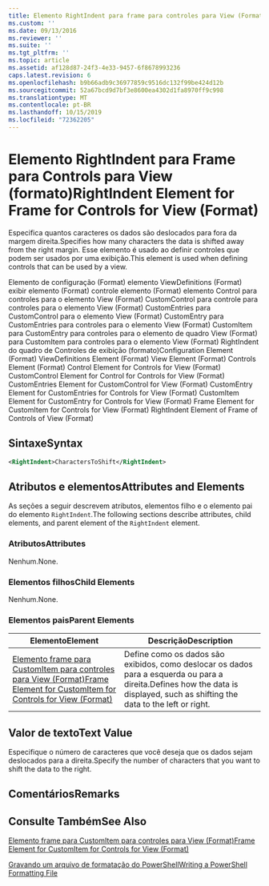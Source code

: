 ```yaml
---
title: Elemento RightIndent para frame para controles para View (Format) | Microsoft Docs
ms.custom: ''
ms.date: 09/13/2016
ms.reviewer: ''
ms.suite: ''
ms.tgt_pltfrm: ''
ms.topic: article
ms.assetid: af128d87-24f3-4e33-9457-6f8678993236
caps.latest.revision: 6
ms.openlocfilehash: b9b66adb9c36977859c9516dc132f99be424d12b
ms.sourcegitcommit: 52a67bcd9d7bf3e8600ea4302d1fa8970ff9c998
ms.translationtype: MT
ms.contentlocale: pt-BR
ms.lasthandoff: 10/15/2019
ms.locfileid: "72362205"
---
```

# <a name="rightindent-element-for-frame-for-controls-for-view-format"></a><span data-ttu-id="cd310-102">Elemento RightIndent para Frame para Controls para View (formato)</span><span class="sxs-lookup"><span data-stu-id="cd310-102">RightIndent Element for Frame for Controls for View (Format)</span></span>

<span data-ttu-id="cd310-103">Especifica quantos caracteres os dados são deslocados para fora da margem direita.</span><span class="sxs-lookup"><span data-stu-id="cd310-103">Specifies how many characters the data is shifted away from the right margin.</span></span> <span data-ttu-id="cd310-104">Esse elemento é usado ao definir controles que podem ser usados por uma exibição.</span><span class="sxs-lookup"><span data-stu-id="cd310-104">This element is used when defining controls that can be used by a view.</span></span>

<span data-ttu-id="cd310-105">Elemento de configuração (Format) elemento ViewDefinitions (Format) exibir elemento (Format) controle elemento (Format) elemento Control para controles para o elemento View (Format) CustomControl para controle para controles para o elemento View (Format) CustomEntries para CustomControl para o elemento View (Format) CustomEntry para CustomEntries para controles para o elemento View (Format) CustomItem para CustomEntry para controles para o elemento de quadro View (Format) para CustomItem para controles para o elemento View (Format) RightIndent do quadro de Controles de exibição (formato)</span><span class="sxs-lookup"><span data-stu-id="cd310-105">Configuration Element (Format) ViewDefinitions Element (Format) View Element (Format) Controls Element (Format) Control Element for Controls for View (Format) CustomControl Element for Control for Controls for View (Format) CustomEntries Element for CustomControl for View (Format) CustomEntry Element for CustomEntries for Controls for View (Format) CustomItem Element for CustomEntry for Controls for View (Format) Frame Element for CustomItem for Controls for View (Format) RightIndent Element of Frame of Controls of View (Format)</span></span>

## <a name="syntax"></a><span data-ttu-id="cd310-106">Sintaxe</span><span class="sxs-lookup"><span data-stu-id="cd310-106">Syntax</span></span>

```xml
<RightIndent>CharactersToShift</RightIndent>
```

## <a name="attributes-and-elements"></a><span data-ttu-id="cd310-107">Atributos e elementos</span><span class="sxs-lookup"><span data-stu-id="cd310-107">Attributes and Elements</span></span>

<span data-ttu-id="cd310-108">As seções a seguir descrevem atributos, elementos filho e o elemento pai do elemento `RightIndent`.</span><span class="sxs-lookup"><span data-stu-id="cd310-108">The following sections describe attributes, child elements, and parent element of the `RightIndent` element.</span></span>

### <a name="attributes"></a><span data-ttu-id="cd310-109">Atributos</span><span class="sxs-lookup"><span data-stu-id="cd310-109">Attributes</span></span>

<span data-ttu-id="cd310-110">Nenhum.</span><span class="sxs-lookup"><span data-stu-id="cd310-110">None.</span></span>

### <a name="child-elements"></a><span data-ttu-id="cd310-111">Elementos filhos</span><span class="sxs-lookup"><span data-stu-id="cd310-111">Child Elements</span></span>

<span data-ttu-id="cd310-112">Nenhum.</span><span class="sxs-lookup"><span data-stu-id="cd310-112">None.</span></span>

### <a name="parent-elements"></a><span data-ttu-id="cd310-113">Elementos pais</span><span class="sxs-lookup"><span data-stu-id="cd310-113">Parent Elements</span></span>

|<span data-ttu-id="cd310-114">Elemento</span><span class="sxs-lookup"><span data-stu-id="cd310-114">Element</span></span>|<span data-ttu-id="cd310-115">Descrição</span><span class="sxs-lookup"><span data-stu-id="cd310-115">Description</span></span>|
|-------------|-----------------|
|[<span data-ttu-id="cd310-116">Elemento frame para CustomItem para controles para View (Format)</span><span class="sxs-lookup"><span data-stu-id="cd310-116">Frame Element for CustomItem for Controls for View (Format)</span></span>](./frame-element-for-customitem-for-controls-for-view-format.md)|<span data-ttu-id="cd310-117">Define como os dados são exibidos, como deslocar os dados para a esquerda ou para a direita.</span><span class="sxs-lookup"><span data-stu-id="cd310-117">Defines how the data is displayed, such as shifting the data to the left or right.</span></span>|

## <a name="text-value"></a><span data-ttu-id="cd310-118">Valor de texto</span><span class="sxs-lookup"><span data-stu-id="cd310-118">Text Value</span></span>

<span data-ttu-id="cd310-119">Especifique o número de caracteres que você deseja que os dados sejam deslocados para a direita.</span><span class="sxs-lookup"><span data-stu-id="cd310-119">Specify the number of characters that you want to shift the data to the right.</span></span>

## <a name="remarks"></a><span data-ttu-id="cd310-120">Comentários</span><span class="sxs-lookup"><span data-stu-id="cd310-120">Remarks</span></span>

## <a name="see-also"></a><span data-ttu-id="cd310-121">Consulte Também</span><span class="sxs-lookup"><span data-stu-id="cd310-121">See Also</span></span>

[<span data-ttu-id="cd310-122">Elemento frame para CustomItem para controles para View (Format)</span><span class="sxs-lookup"><span data-stu-id="cd310-122">Frame Element for CustomItem for Controls for View (Format)</span></span>](./frame-element-for-customitem-for-controls-for-view-format.md)

[<span data-ttu-id="cd310-123">Gravando um arquivo de formatação do PowerShell</span><span class="sxs-lookup"><span data-stu-id="cd310-123">Writing a PowerShell Formatting File</span></span>](./writing-a-powershell-formatting-file.md)
